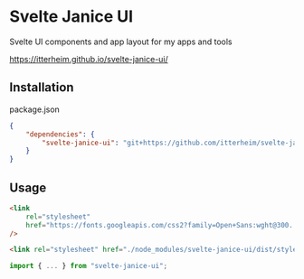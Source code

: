 # Svelte Janice UI

Svelte UI components and app layout for my apps and tools

https://itterheim.github.io/svelte-janice-ui/

## Installation

package.json

```json
{
    "dependencies": {
        "svelte-janice-ui": "git+https://github.com/itterheim/svelte-janice-ui.git"
    }
}
```

## Usage

```html
<link
    rel="stylesheet"
    href="https://fonts.googleapis.com/css2?family=Open+Sans:wght@300..800&display=swap"
/>

<link rel="stylesheet" href="./node_modules/svelte-janice-ui/dist/styles.css" />
```

```js
import { ... } from "svelte-janice-ui";
```
